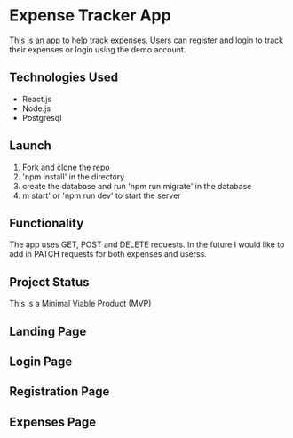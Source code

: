 <h1>Expense Tracker App</h1>

<p>This is an app to help track expenses. Users can register and login to track their expenses or login using the demo account.</p>

<h2>Technologies Used</h2>

<ul>
  <li>React.js</li>
  <li>Node.js</li>
  <li>Postgresql</li>
</ul>

<h2>Launch</h2>

<ol>
  <li>Fork and clone the repo</li>
  <li>'npm install' in the directory</li>
  <li>create the database and run 'npm run migrate' in the database</li>
  <li>m start' or 'npm run dev' to start the server</li>
</ol>

<h2>Functionality</h2>

<p>The app uses GET, POST and DELETE requests. In the future I would like to add in PATCH requests for both expenses and userss.</p>

<h2>Project Status</h2>

<p>This is a Minimal Viable Product (MVP)</p>

<h2>Landing Page</h2>



<h2>Login Page</h2>



<h2>Registration Page</h2>



<h2>Expenses Page</h2>

